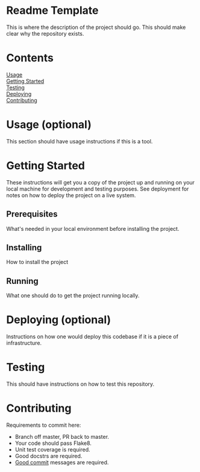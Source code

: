 # Readme Template
This is where the description of the project should go. This should make clear why the repository exists.

# Contents
[Usage](#usage)  
[Getting Started](#getting-started)  
[Testing](#testing)  
[Deploying](#deploying)  
[Contributing](#testing)  

# Usage (optional)
This section should have usage instructions if this is a tool.

# Getting Started
These instructions will get you a copy of the project up and running on your local machine for development and testing purposes. See deployment for notes on how to deploy the project on a live system.

## Prerequisites
What's needed in your local environment before installing the project.

## Installing
How to install the project

## Running
What one should do to get the project running locally.

# Deploying (optional)
Instructions on how one would deploy this codebase if it is a piece of infrastructure.

# Testing
This should have instructions on how to test this repository.

# Contributing
Requirements to commit here:
 - Branch off master, PR back to master.
 - Your code should pass Flake8.
 - Unit test coverage is required.
 - Good docstrs are required.
 - [Good commit](https://www.conventionalcommits.org/) messages are required.



 
